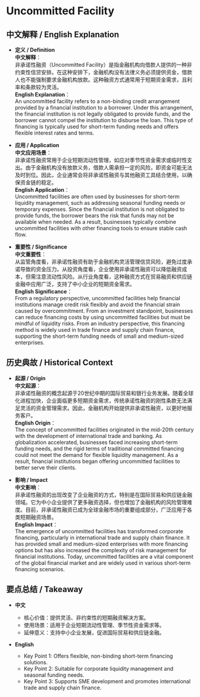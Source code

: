 # Uncommitted Facility

## 中文解释 / English Explanation

* **定义 / Definition**  
  **中文解释**：  
  非承诺性融资（Uncommitted Facility）是指金融机构向借款人提供的一种非约束性信贷安排。在这种安排下，金融机构没有法律义务必须提供资金，借款人也不能强制要求金融机构放款。这种融资方式通常用于短期资金需求，且利率和条款较为灵活。  
  **English Explanation**：  
  An uncommitted facility refers to a non-binding credit arrangement provided by a financial institution to a borrower. Under this arrangement, the financial institution is not legally obligated to provide funds, and the borrower cannot compel the institution to disburse the loan. This type of financing is typically used for short-term funding needs and offers flexible interest rates and terms.

* **应用 / Application**  
  **中文应用场景**：  
  非承诺性融资常用于企业短期流动性管理，如应对季节性资金需求或临时性支出。由于金融机构没有放款义务，借款人需承担一定的风险，即资金可能无法及时到位。因此，企业通常会将非承诺性融资与其他融资工具结合使用，以确保资金链的稳定。  
  **English Application**：  
  Uncommitted facilities are often used by businesses for short-term liquidity management, such as addressing seasonal funding needs or temporary expenses. Since the financial institution is not obligated to provide funds, the borrower bears the risk that funds may not be available when needed. As a result, businesses typically combine uncommitted facilities with other financing tools to ensure stable cash flow.

* **重要性 / Significance**  
  **中文重要性**：  
  从监管角度看，非承诺性融资有助于金融机构灵活管理信贷风险，避免过度承诺导致的资金压力。从投资角度看，企业使用非承诺性融资可以降低融资成本，但需注意流动性风险。从行业角度看，这种融资方式在贸易融资和供应链金融中应用广泛，支持了中小企业的短期资金需求。  
  **English Significance**：  
  From a regulatory perspective, uncommitted facilities help financial institutions manage credit risk flexibly and avoid the financial strain caused by overcommitment. From an investment standpoint, businesses can reduce financing costs by using uncommitted facilities but must be mindful of liquidity risks. From an industry perspective, this financing method is widely used in trade finance and supply chain finance, supporting the short-term funding needs of small and medium-sized enterprises.

## 历史典故 / Historical Context

* **起源 / Origin**  
  **中文起源**：  
  非承诺性融资的概念起源于20世纪中期的国际贸易和银行业务发展。随着全球化进程加快，企业面临更多短期资金需求，传统承诺性融资的刚性条款无法满足灵活的资金管理需求。因此，金融机构开始提供非承诺性融资，以更好地服务客户。  
  **English Origin**：  
  The concept of uncommitted facilities originated in the mid-20th century with the development of international trade and banking. As globalization accelerated, businesses faced increasing short-term funding needs, and the rigid terms of traditional committed financing could not meet the demand for flexible liquidity management. As a result, financial institutions began offering uncommitted facilities to better serve their clients.

* **影响 / Impact**  
  **中文影响**：  
  非承诺性融资的出现改变了企业融资的方式，特别是在国际贸易和供应链金融领域。它为中小企业提供了更多融资选择，但也增加了金融机构的风险管理难度。目前，非承诺性融资已成为全球金融市场的重要组成部分，广泛应用于各类短期融资场景。  
  **English Impact**：  
  The emergence of uncommitted facilities has transformed corporate financing, particularly in international trade and supply chain finance. It has provided small and medium-sized enterprises with more financing options but has also increased the complexity of risk management for financial institutions. Today, uncommitted facilities are a vital component of the global financial market and are widely used in various short-term financing scenarios.

## 要点总结 / Takeaway

* **中文**  
  - 核心价值：提供灵活、非约束性的短期融资解决方案。  
  - 使用场景：适用于企业短期流动性管理、季节性资金需求等。  
  - 延伸意义：支持中小企业发展，促进国际贸易和供应链金融。  

* **English**  
  - Key Point 1: Offers flexible, non-binding short-term financing solutions.  
  - Key Point 2: Suitable for corporate liquidity management and seasonal funding needs.  
  - Key Point 3: Supports SME development and promotes international trade and supply chain finance.